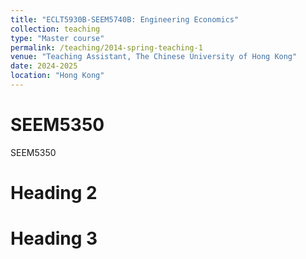 ```yaml
---
title: "ECLT5930B-SEEM5740B: Engineering Economics"
collection: teaching
type: "Master course"
permalink: /teaching/2014-spring-teaching-1
venue: "Teaching Assistant, The Chinese University of Hong Kong"
date: 2024-2025
location: "Hong Kong"
---
```



SEEM5350
======
SEEM5350

Heading 2
======

Heading 3
======
